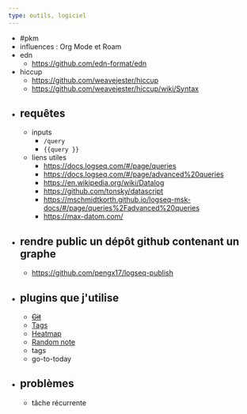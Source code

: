 ```yaml
---
type: outils, logiciel
---
```


- #pkm
- influences : Org Mode et Roam
- edn
	- https://github.com/edn-format/edn
- hiccup
	- https://github.com/weavejester/hiccup
	- https://github.com/weavejester/hiccup/wiki/Syntax
- ## requêtes
	- inputs
		- `/query`
		- `{{query }}`
	- liens utiles
		- https://docs.logseq.com/#/page/queries
		- https://docs.logseq.com/#/page/advanced%20queries
		- https://en.wikipedia.org/wiki/Datalog
		- https://github.com/tonsky/datascript
		- https://mschmidtkorth.github.io/logseq-msk-docs/#/page/queries%2Fadvanced%20queries
		- https://max-datom.com/
- ## rendre public un dépôt github contenant un graphe
	- https://github.com/pengx17/logseq-publish
- ## plugins que j'utilise
	- ~~[Git](https://github.com/haydenull/logseq-plugin-git)~~
	- [Tags](https://github.com/gidongkwon/logseq-plugin-tags)
	- [Heatmap](https://github.com/pengx17/logseq-plugin-heatmap)
	- [Random note](https://github.com/tankcool/logseq-random-note)
	- tags
	- go-to-today
- ## problèmes
	- tâche récurrente